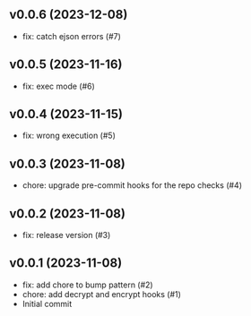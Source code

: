 ## v0.0.6 (2023-12-08)


- fix: catch ejson errors (#7)

## v0.0.5 (2023-11-16)


- fix: exec mode (#6)

## v0.0.4 (2023-11-15)


- fix: wrong execution (#5)

## v0.0.3 (2023-11-08)


- chore: upgrade pre-commit hooks for the repo checks (#4)

## v0.0.2 (2023-11-08)


- fix: release version (#3)

## v0.0.1 (2023-11-08)


- fix: add chore to bump pattern (#2)
- chore: add decrypt and encrypt hooks (#1)
- Initial commit
